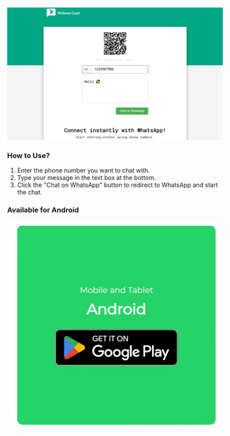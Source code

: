 ![NoSave Chat](./public/homepage.png)

### How to Use?

1. Enter the phone number you want to chat with.
2. Type your message in the text box at the bottom.
3. Click the "Chat on WhatsApp" button to redirect to WhatsApp and start the chat.

### Available for Android

<a href="https://play.google.com/store/apps/details?id=com.nosavechat&utm_source=github&utm_campaign=readme"><img src="./public/getonplay.png" alt="get it on google play" /></a>
